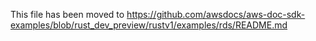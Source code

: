 This file has been moved to https://github.com/awsdocs/aws-doc-sdk-examples/blob/rust_dev_preview/rustv1/examples/rds/README.md
